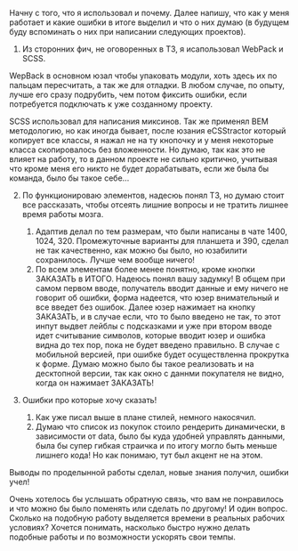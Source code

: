 Начну с того, что я использовал и почему. Далее напишу, что как у меня работает и какие ошибки в итоге выделил и что о них думаю (в будущем буду вспоминать о них при написании следующих проектов).

1. Из сторонних фич, не оговоренных в ТЗ, я исапользовал WebPack и SCSS.

WepBack в основном юзал чтобы упаковать модули, хоть здесь их по пальцам пересчитать, а так же для отладки. В любом случае, по опыту, лучше его сразу подрубить, чем потом фиксить ошибки, если потребуется подключать к уже созданному проекту.

SCSS использовал для написания миксинов. Так же применял BEM методологию, но как иногда бывает, после юзания eCSStractor который копирует все классы, я нажал не на ту кнопочку и у меня некоторые класса скопировалось без вложенности. Но думаю, так как это не влияет на работу, то в данном проекте не сильно критично, учитывая что кроме меня его никто не будет дорабатывать, если же была бы команда, было бы такое себе...

2. По функционироваю элементов, надесюь понял ТЗ, но думаю стоит все рассказать, чтобы отсеять лишние вопросы и не тратить лишнее время работы мозга.

   1. Адаптив делал по тем размерам, что были написаны в чате 1400, 1024, 320. Промежуточные варианты для планшета и 390, сделал не так качественно, как можно бы было, но юзабилити сохранилось. Лучше чем вообще ничего!
   2. По всем элементам более менее понятно, кроме кнопки ЗАКАЗАТЬ в ИТОГО. Надеюсь понял вашу задумку!
      В общем при самом первом вводе, получатель вводит данные и ему ничего не говорит об ошибки, форма надеется, что юзер внимательный и все введет без ошибок. Далее юзер нажимает на кнопку ЗАКАЗАТЬ, и в случае если, что то было введено не так, то этот инпут выдвет лейблы с подсказками и уже при втором вводе идет считывание символов, которые вводит юзер и ошибка видна до тех пор, пока не будет введено правильно. В случае с мобильной версией, при ошибке будет осуществленна прокрутка к форме. Думаю можно было бы такое реализовать и на десктопной версии, так как окно с даннми покупателя не видно, когда он нажимает ЗАКАЗАТЬ!

3. Ошибки про которые хочу сказать!
   1. Как уже писал выше в плане стилей, немного накосячил.
   2. Думаю что список из покупок стоило рендерить динамически, в зависимости от data, было бы куда удобней управлять данными, была бы супер гибкая страичка и по итогу могло быть меньше лишнего кода! Но как понимаю, тут был акцент не на этом.

Выводы по проделынной работы сделал, новые знания получил, ошибки учел!

Очень хотелось бы услышать обратную связь, что вам не понравилось и что можно бы было поменять или сделать по другому!
И один вопрос. Сколько на подобную работу выделяется времени в реальных рабочих условиях? Хочется понимать, насколько быстро нужно делать подобные работы и по возможности ускорять свои темпы.
